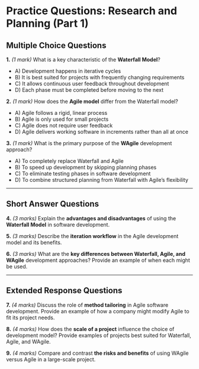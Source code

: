 # **Practice Questions: Research and Planning (Part 1)**

## **Multiple Choice Questions**

**1.** *(1 mark)* What is a key characteristic of the **Waterfall Model**?  
   - A) Development happens in iterative cycles  
   - B) It is best suited for projects with frequently changing requirements  
   - C) It allows continuous user feedback throughout development  
   - D) Each phase must be completed before moving to the next  

**2.** *(1 mark)* How does the **Agile model** differ from the Waterfall model?  
   - A) Agile follows a rigid, linear process  
   - B) Agile is only used for small projects  
   - C) Agile does not require user feedback  
   - D) Agile delivers working software in increments rather than all at once  

**3.** *(1 mark)* What is the primary purpose of the **WAgile** development approach?  
   - A) To completely replace Waterfall and Agile  
   - B) To speed up development by skipping planning phases  
   - C) To eliminate testing phases in software development  
   - D) To combine structured planning from Waterfall with Agile’s flexibility  

---

## **Short Answer Questions**

**4.** *(3 marks)* Explain the **advantages and disadvantages** of using the **Waterfall Model** in software development.  

**5.** *(3 marks)* Describe the **iteration workflow** in the Agile development model and its benefits.  

**6.** *(3 marks)* What are the **key differences between Waterfall, Agile, and WAgile** development approaches? Provide an example of when each might be used.  

---

## **Extended Response Questions**

**7.** *(4 marks)* Discuss the role of **method tailoring** in Agile software development. Provide an example of how a company might modify Agile to fit its project needs.  

**8.** *(4 marks)* How does the **scale of a project** influence the choice of development model? Provide examples of projects best suited for Waterfall, Agile, and WAgile.  

**9.** *(4 marks)* Compare and contrast **the risks and benefits** of using WAgile versus Agile in a large-scale project.  
